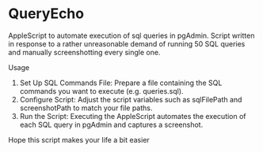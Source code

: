 # QueryEcho
AppleScript to automate execution of sql queries in pgAdmin. Script written in response to a rather unreasonable demand of running 50 SQL queries and manually screenshotting every single one.

Usage

1. Set Up SQL Commands File: Prepare a file containing the SQL commands you want to execute (e.g. queries.sql).
2. Configure Script: Adjust the script variables such as sqlFilePath and screenshotPath to match your file paths.
3. Run the Script: Executing the AppleScript automates the execution of each SQL query in pgAdmin and captures a screenshot.

Hope this script makes your life a bit easier
